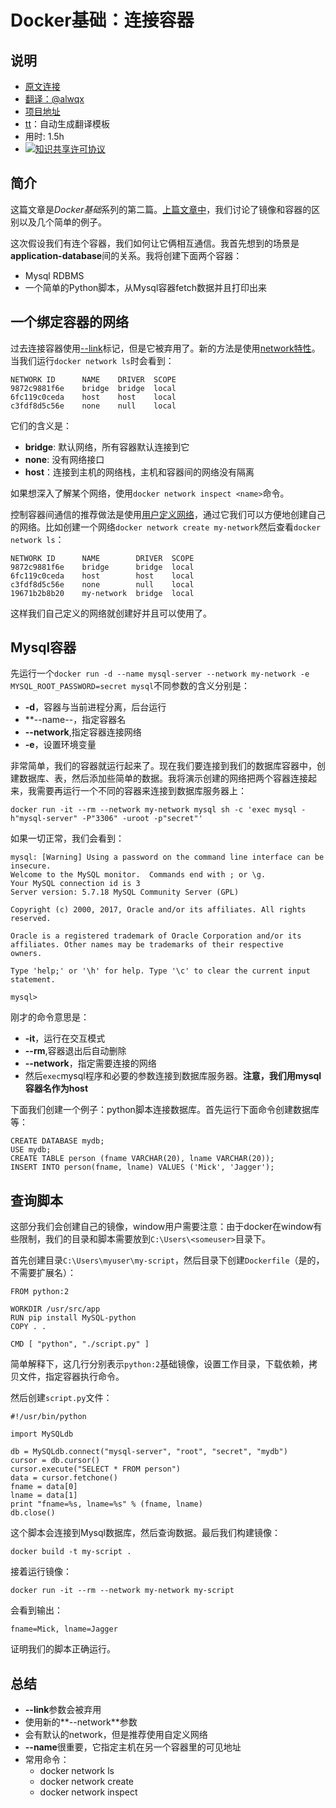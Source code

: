 # Docker基础：连接容器

## 说明
- [原文连接](https://rskupnik.github.io/docker_series_2_connecting_containers)
- [翻译：@alwqx](https://github.com/alwqx)
- [项目地址](https://github.com/alwqx/translate)
- [tt](https://github.com/alwqx/tt)：自动生成翻译模板
- 用时: 1.5h
- <a rel="license" href="http://creativecommons.org/licenses/by-nc/4.0/"><img alt="知识共享许可协议" style="border-width:0" src="https://i.creativecommons.org/l/by-nc/4.0/80x15.png" /></a>

## 简介
这篇文章是*Docker基础*系列的第二篇。[上篇文章中](https://rskupnik.github.io/docker-series-1-image-and-container)，我们讨论了镜像和容器的区别以及几个简单的例子。

这次假设我们有连个容器，我们如何让它俩相互通信。我首先想到的场景是**application-database**间的关系。我将创建下面两个容器：

- Mysql RDBMS
- 一个简单的Python脚本，从Mysql容器fetch数据并且打印出来

## 一个绑定容器的网络
过去连接容器使用[--link](https://docs.docker.com/engine/userguide/networking/default_network/dockerlinks/)标记，但是它被弃用了。新的方法是使用[network特性](https://docs.docker.com/engine/userguide/networking/)。当我们运行`docker network ls`时会看到：
```
NETWORK ID      NAME    DRIVER  SCOPE
9872c9881f6e    bridge  bridge  local
6fc119c0ceda    host    host    local
c3fdf8d5c56e    none    null    local
```

它们的含义是：

- **bridge**: 默认网络，所有容器默认连接到它
- **none**: 没有网络接口
- **host**：连接到主机的网络栈，主机和容器间的网络没有隔离

如果想深入了解某个网络，使用`docker network inspect <name>`命令。

控制容器间通信的推荐做法是使用[用户定义网络](https://docs.docker.com/engine/userguide/networking/#user-defined-networks)，通过它我们可以方便地创建自己的网络。比如创建一个网络`docker network create my-network`然后查看`docker network ls`：

```
NETWORK ID      NAME        DRIVER  SCOPE
9872c9881f6e    bridge      bridge  local
6fc119c0ceda    host        host    local
c3fdf8d5c56e    none        null    local
19671b2b8b20    my-network  bridge  local
```

这样我们自己定义的网络就创建好并且可以使用了。

## Mysql容器
先运行一个`docker run -d --name mysql-server --network my-network -e MYSQL_ROOT_PASSWORD=secret mysql`不同参数的含义分别是：
- **-d**，容器与当前进程分离，后台运行
- **--name--，指定容器名
- **--network**,指定容器连接网络
- **-e**，设置环境变量

非常简单，我们的容器就运行起来了。现在我们要连接到我们的数据库容器中，创建数据库、表，然后添加些简单的数据。我将演示创建的网络把两个容器连接起来，我需要再运行一个不同的容器来连接到数据库服务器上：
```
docker run -it --rm --network my-network mysql sh -c 'exec mysql -h"mysql-server" -P"3306" -uroot -p"secret"'
```

如果一切正常，我们会看到：
```
mysql: [Warning] Using a password on the command line interface can be insecure.
Welcome to the MySQL monitor.  Commands end with ; or \g.
Your MySQL connection id is 3
Server version: 5.7.18 MySQL Community Server (GPL)

Copyright (c) 2000, 2017, Oracle and/or its affiliates. All rights reserved.

Oracle is a registered trademark of Oracle Corporation and/or its
affiliates. Other names may be trademarks of their respective
owners.

Type 'help;' or '\h' for help. Type '\c' to clear the current input statement.

mysql>
```

刚才的命令意思是：
- **-it**，运行在交互模式
- **--rm**,容器退出后自动删除
- **--network**，指定需要连接的网络
- 然后`exec`mysql程序和必要的参数连接到数据库服务器。**注意，我们用mysql容器名作为host**

下面我们创建一个例子：python脚本连接数据库。首先运行下面命令创建数据库等：
```
CREATE DATABASE mydb;
USE mydb;
CREATE TABLE person (fname VARCHAR(20), lname VARCHAR(20));
INSERT INTO person(fname, lname) VALUES ('Mick', 'Jagger');
```

## 查询脚本
这部分我们会创建自己的镜像，window用户需要注意：由于docker在window有些限制，我们的目录和脚本需要放到`C:\Users\<someuser>`目录下。

首先创建目录`C:\Users\myuser\my-script`，然后目录下创建`Dockerfile`（是的，不需要扩展名）：
```
FROM python:2

WORKDIR /usr/src/app
RUN pip install MySQL-python
COPY . .

CMD [ "python", "./script.py" ]
```

简单解释下，这几行分别表示`python:2`基础镜像，设置工作目录，下载依赖，拷贝文件，指定容器执行命令。

然后创建`script.py`文件：
```
#!/usr/bin/python

import MySQLdb

db = MySQLdb.connect("mysql-server", "root", "secret", "mydb")
cursor = db.cursor()
cursor.execute("SELECT * FROM person")
data = cursor.fetchone()
fname = data[0]
lname = data[1]
print "fname=%s, lname=%s" % (fname, lname)
db.close()
```

这个脚本会连接到Mysql数据库，然后查询数据。最后我们构建镜像：
```
docker build -t my-script .
```

接着运行镜像：
```
docker run -it --rm --network my-network my-script
```

会看到输出：
```
fname=Mick, lname=Jagger
```

证明我们的脚本正确运行。

## 总结
- **--link**参数会被弃用
- 使用新的**--network**参数
- 会有默认的network，但是推荐使用自定义网络
- **--name**很重要，它指定主机在另一个容器里的可见地址
- 常用命令：
    - docker network ls
    - docker network create <name>
    - docker network inspect <name>